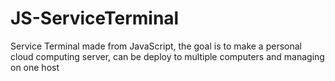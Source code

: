 # JS-ServiceTerminal
Service Terminal made from JavaScript, the goal is to make a personal cloud computing server, can be deploy to multiple computers and managing on one host
